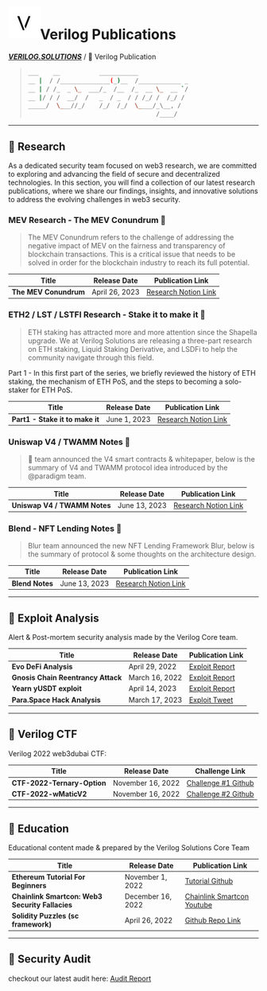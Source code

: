 <a href="https://www.verilog.solutions/">
    <img alt="verilogsolutions" src="./assets/verilog.png" style="width: 64px; height: 64px;" align="left">
</a>
<div align="left">

# Verilog Publications

**_<a href="https://www.verilog.solutions/">VERILOG.SOLUTIONS</a>_** / 🚸 Verilog Publication
</div>

> ```bash
> ___    __           ___________
> __ |  / /______________(_)__  /____________ _
> __ | / /_  _ \_  ___/_  /__  /_  __ \_  __ `/
> __ |/ / /  __/  /   _  / _  / / /_/ /  /_/ /
> _____/  \___//_/    /_/  /_/  \____/_\__, /
>                                     /____/
>
> ```

---
## 📁 Research
As a dedicated security team focused on web3 research, we are committed to exploring and advancing the field of secure and decentralized technologies. In this section, you will find a collection of our latest research publications, where we share our findings, insights, and innovative solutions to address the evolving challenges in web3 security.


###  MEV Research - The MEV Conundrum 🚀
> The MEV Conundrum refers to the challenge of addressing the negative impact of MEV on the fairness and transparency of blockchain transactions. This is a critical issue that needs to be solved in order for the blockchain industry to reach its full potential.

| Title                | Release  Date  | Publication Link |
| -------------------- | -------------- | ---------------- |
| **The MEV Conundrum**| April 26, 2023 | [Research Notion Link](https://verilog-solutions.notion.site/The-MEV-Conundrum-6d66001b150148739be14d73a8836903)|

### ETH2 / LST / LSTFI Research - Stake it to make it 🚀
> ETH staking has attracted more and more attention since the Shapella upgrade. We at Verilog Solutions are releasing a three-part research on ETH staking, Liquid Staking Derivative, and LSDFi to help the community navigate through this field. 

Part 1 - In this first part of the series, we briefly reviewed the history of ETH staking, the mechanism of ETH PoS, and the steps to becoming a solo-staker for ETH PoS.

| Title                | Release  Date  | Publication Link |
| -------------------- | -------------- | ---------------- |
| **Part1 - Stake it to make it**| June 1, 2023 | [Research Notion Link](https://verilog-solutions.notion.site/Stake-it-to-make-it-How-to-start-earning-from-ETH-Staking-0588294c54b54f2f8c418bb7070cb491#b385b1931c5e4531aa14f7850c96e05f)|

### Uniswap V4 / TWAMM Notes 🚀
> 🦄 team announced the V4 smart contracts & whitepaper, below is the summary of V4 and TWAMM protocol idea introduced by the @paradigm team.

| Title                | Release  Date  | Publication Link |
| -------------------- | -------------- | ---------------- |
| **Uniswap V4 / TWAMM Notes**| June 13, 2023 | [Research Notion Link](https://verilog-solutions.notion.site/Uniswap-V4-TWAMM-Notes-f5c667b12eae47238b62a942540b7af1?pvs=4)|

### Blend - NFT Lending Notes 🚀
> Blur team announced the new NFT Lending Framework Blur, below is the summary of protocol & some thoughts on the architecture design.

| Title                | Release  Date  | Publication Link |
| -------------------- | -------------- | ---------------- |
| **Blend Notes**| June 13, 2023 | [Research Notion Link](https://verilog-solutions.notion.site/blend-NFT-Lending-695b8d1b38354afc90191437435a6ca6?pvs=4)|

---
## 📍 Exploit Analysis
Alert & Post-mortem security analysis made by the Verilog Core team.

| Title                             | Release  Date  | Publication Link                                                                                                     |
| --------------------------------- | -------------- | -------------------------------------------------------------------------------------------------------------------- |
| **Evo DeFi Analysis**             | April 29, 2022 | [Exploit Report](exploit_analysis/evo_defi_analysis.md)                                                              |
| **Gnosis Chain Reentrancy Attack**| March 16, 2022 | [Exploit Report](exploit_analysis/gnosis_chain_reentrancy_attack.md)                                                 |
| **Yearn yUSDT exploit**           | April 14, 2023 | [Exploit Report](https://verilog-solutions.notion.site/Yearn-yUSDT-exploit-20230412-c015edee44f44fe7808510b0e9ab9ad6)|
| **Para.Space Hack Analysis**      | March 17, 2023 | [Exploit Tweet](https://twitter.com/verilog_audit/status/1636673671417970688?s=20)                                   |

---
## 🚩 Verilog CTF
Verilog 2022 web3dubai CTF:

| Title                             | Release  Date     | Challenge Link                                                                                                     |
| --------------------------------- | ----------------- | ------------------------------------------------------------------------------------------------------------------ |
| **CTF-2022-Ternary-Option**       | November 16, 2022 | [Challenge #1 Github](https://github.com/Verilog-Solutions/CTF-2022-Ternary-Option)                                |
| **CTF-2022-wMaticV2**             | November 16, 2022 | [Challenge #2 Github]( https://github.com/Verilog-Solutions/CTF-2022-wMaticV2)                                     |

---
## 👾 Education
Educational content made & prepared by the Verilog Solutions Core Team

| Title                               | Release  Date     | Publication Link                                                                                                     |
| ----------------------------------- | ----------------- | -------------------------------------------------------------------------------------------------------------------- |
| **Ethereum Tutorial For Beginners** | November 1, 2022  | [Tutorial Github](https://github.com/Verilog-Solutions/Ethereum-Tutorial-For-Beginners)                              |
| **Chainlink Smartcon: Web3 Security Fallacies**| December 16, 2022 | [Chainlink Smartcon Youtube](https://www.youtube.com/watch?v=I8R5ximnuEA&t=2s)                            |
| **Solidity Puzzles (sc framework)** | April 26, 2022    | [Github Repo Link](https://twitter.com/verilog_audit/status/1519003561153028097?s=20)                                |

---
## 🚩 Security Audit
checkout our latest audit here:
[Audit Report](https://github.com/Verilog-Solutions/.github/tree/main/profile)
